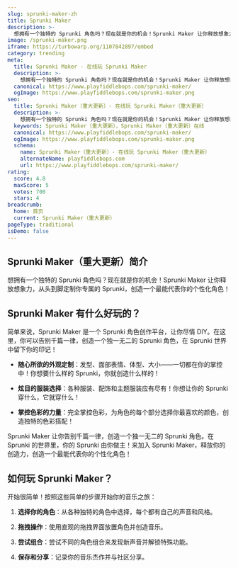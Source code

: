 ```yaml
---
slug: sprunki-maker-zh
title: Sprunki Maker
description: >-
  想拥有一个独特的 Sprunki 角色吗？现在就是你的机会！Sprunki Maker 让你释放想象力，从头到脚定制你专属的 Sprunki，创造一个最能代表你的个性化角色！
image: /sprunki-maker.png
iframe: https://turbowarp.org/1107842897/embed
category: trending
meta:
  title: Sprunki Maker - 在线玩 Sprunki Maker
  description: >-
    想拥有一个独特的 Sprunki 角色吗？现在就是你的机会！Sprunki Maker 让你释放想象力，从头到脚定制你专属的 Sprunki，创造一个最能代表你的个性化角色！
  canonical: https://www.playfiddlebops.com/sprunki-maker/
  ogImage: https://www.playfiddlebops.com/sprunki-maker.png
seo:
  title: Sprunki Maker（重大更新）- 在线玩 Sprunki Maker（重大更新）
  description: >-
    想拥有一个独特的 Sprunki 角色吗？现在就是你的机会！Sprunki Maker 让你释放想象力，从头到脚定制你专属的 Sprunki，创造一个最能代表你的个性化角色！
  keywords: Sprunki Maker（重大更新），Sprunki Maker（重大更新）在线
  canonical: https://www.playfiddlebops.com/sprunki-maker/
  ogImage: https://www.playfiddlebops.com/sprunki-maker.png
  schema:
    name: Sprunki Maker（重大更新）- 在线玩 Sprunki Maker（重大更新）
    alternateName: playfiddlebops.com
    url: https://www.playfiddlebops.com/sprunki-maker/
rating:
  score: 4.8
  maxScore: 5
  votes: 700
  stars: 4
breadcrumb:
  home: 首页
  current: Sprunki Maker（重大更新）
pageType: traditional
isDemo: false
---
```


## Sprunki Maker（重大更新）简介

想拥有一个独特的 Sprunki 角色吗？现在就是你的机会！Sprunki Maker 让你释放想象力，从头到脚定制你专属的 Sprunki，创造一个最能代表你的个性化角色！

## Sprunki Maker 有什么好玩的？

简单来说，Sprunki Maker 是一个 Sprunki 角色创作平台，让你尽情 DIY。在这里，你可以告别千篇一律，创造一个独一无二的 Sprunki 角色，在 Sprunki 世界中留下你的印记！

- **随心所欲的外观定制**：发型、面部表情、体型、大小——一切都在你的掌控中！你想要什么样的 Sprunki，你就创造什么样的！

- **炫目的服装选择**：各种服装、配饰和主题服装应有尽有！你想让你的 Sprunki 穿什么，它就穿什么！

- **掌控色彩的力量**：完全掌控色彩，为角色的每个部分选择你最喜欢的颜色，创造独特的色彩搭配！

Sprunki Maker 让你告别千篇一律，创造一个独一无二的 Sprunki 角色。在 Sprunki 的世界里，你的 Sprunki 由你做主！来加入 Sprunki Maker，释放你的创造力，创造一个最能代表你的个性化角色！

## 如何玩 Sprunki Maker？

开始很简单！按照这些简单的步骤开始你的音乐之旅：

1. **选择你的角色**：从各种独特的角色中选择，每个都有自己的声音和风格。

1. **拖拽操作**：使用直观的拖拽界面放置角色并创造音乐。

1. **尝试组合**：尝试不同的角色组合来发现新声音并解锁特殊功能。

1. **保存和分享**：记录你的音乐杰作并与社区分享。